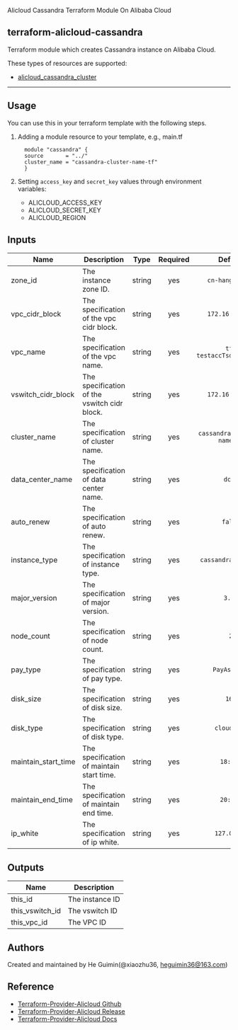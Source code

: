 Alicloud Cassandra Terraform Module On Alibaba Cloud

terraform-alicloud-cassandra
---


Terraform module which creates Cassandra instance on Alibaba Cloud.

These types of resources are supported:

* [alicloud_cassandra_cluster](https://registry.terraform.io/providers/aliyun/alicloud/latest/docs/resources/cassandra_cluster)

----------------------

Usage
-----
You can use this in your terraform template with the following steps.

1. Adding a module resource to your template, e.g., main.tf

    ```
      module "cassandra" {
      source       = "../"
      cluster_name = "cassandra-cluster-name-tf"
      }
    ```

2. Setting `access_key` and `secret_key` values through environment variables:

    - ALICLOUD_ACCESS_KEY
    - ALICLOUD_SECRET_KEY
    - ALICLOUD_REGION

## Inputs

| Name | Description | Type | Required | Default |
|------|-------------|:----:|:-----:|:-----:|
| zone_id | The instance zone ID. | string | yes | `cn-hangzhou-g` | 
| vpc_cidr_block | The specification of the vpc cidr block. | string | yes | `172.16.0.0/16` | 
| vpc_name | The specification of the vpc name. | string | yes | `tf-testaccTsdbInstance` | 
| vswitch_cidr_block | The specification of the vswitch cidr block. | string | yes | `172.16.0.0/24` |
| cluster_name | The specification of cluster name. | string | yes | `cassandra-cluster-name-tf` | 
| data_center_name | The specification of data center name. | string | yes | `dc-1` | 
| auto_renew | The specification of auto renew. | string | yes | `false` | 
| instance_type | The specification of instance type. | string | yes | `cassandra.c.large` | 
| major_version | The specification of major version. | string | yes | `3.11` | 
| node_count | The specification of node count. | string | yes | `2` | 
| pay_type | The specification of pay type. | string | yes | `PayAsYouGo` | 
| disk_size | The specification of disk size. | string | yes | `160` | 
| disk_type | The specification of disk type. | string | yes | `cloud_ssd` | 
| maintain_start_time | The specification of maintain start time. | string | yes | `18:00Z` | 
| maintain_end_time | The specification of maintain end time. | string | yes | `20:00Z` | 
| ip_white | The specification of ip white. | string | yes | `127.0.0.1` | 


## Outputs

| Name | Description |
|------|-------------|
| this_id | The instance ID |
| this_vswitch_id | The vswitch ID |
| this_vpc_id | The VPC ID |

Authors
-------
Created and maintained by He Guimin(@xiaozhu36, heguimin36@163.com)

Reference
---------

* [Terraform-Provider-Alicloud Github](https://github.com/terraform-providers/terraform-provider-alicloud)
* [Terraform-Provider-Alicloud Release](https://releases.hashicorp.com/terraform-provider-alicloud/)
* [Terraform-Provider-Alicloud Docs](https://www.terraform.io/docs/providers/alicloud/index.html)
